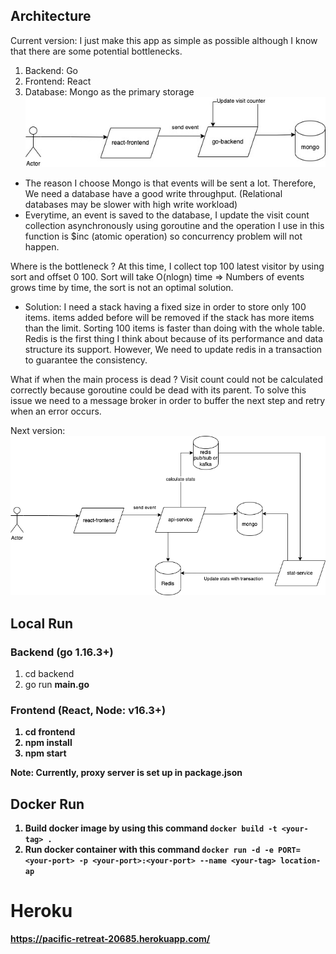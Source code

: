 ## Architecture
Current version: 
I just make this app as simple as possible although I know that there are some potential bottlenecks.
1. Backend: Go
2. Frontend: React
3. Database: Mongo as the primary storage
![img.png](images/img.png)
- The reason I choose Mongo is that events will be sent a lot. Therefore, We need a database have a good write throughput. (Relational databases may be slower with high write workload)
- Everytime, an event is saved to the database, I update the visit count collection asynchronously using goroutine and the operation I use in this function is $inc (atomic operation) so concurrency problem will not happen.

Where is the bottleneck ? At this time, I collect top 100 latest visitor by using sort and offset 0 100.
Sort will take O(nlogn) time => Numbers of events grows time by time, the sort is not an optimal solution.
- Solution: I need a stack having a fixed size in order to store only 100 items. items added before will be removed if the stack has more items than the limit. Sorting 100 items is faster than doing with the whole table.
Redis is the first thing I think about because of its performance and data structure its support. However, We need to update redis in a transaction to guarantee the consistency.

What if when the main process is dead ? Visit count could not be calculated correctly because goroutine could be dead with its parent. To solve this issue we need to a message broker in order to buffer the next step and retry when an error occurs.

Next version:
![img.png](images/img-version-2.png)

## Local Run
### Backend (go 1.16.3+)
1. cd backend
2. go run <b>main.go
### Frontend (React, Node: v16.3+)
1. cd frontend
2. npm install
2. npm start

Note: Currently, proxy server is set up in <b>package.json
## Docker Run
1. Build docker image by using this command ```docker build -t <your-tag> .```
2. Run docker container with this command ```docker run -d -e PORT=<your-port> -p <your-port>:<your-port> --name <your-tag> location-ap```
# Heroku
https://pacific-retreat-20685.herokuapp.com/